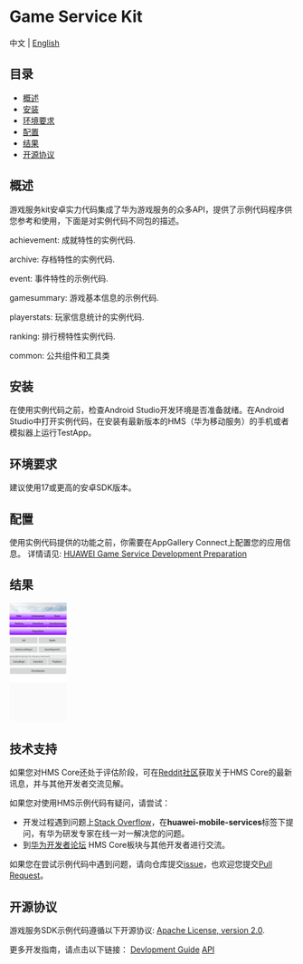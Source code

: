 # Game Service Kit
中文 | [English](https://github.com/HMS-Core/hms-game-demo/blob/master/README.md) 
## 目录

 * [概述](#概述)
 * [安装](#安装)
 * [环境要求](#环境要求)
 * [配置](#配置 )
 * [结果](#结果)
 * [开源协议](#开源协议)


## 概述
游戏服务kit安卓实力代码集成了华为游戏服务的众多API，提供了示例代码程序供您参考和使用，下面是对实例代码不同包的描述。

achievement:    成就特性的实例代码.

archive:        存档特性的实例代码.

event:          事件特性的示例代码.

gamesummary:    游戏基本信息的示例代码.

playerstats:    玩家信息统计的实例代码.

ranking:        排行榜特性实例代码.

common:         公共组件和工具类

## 安装
在使用实例代码之前，检查Android Studio开发环境是否准备就绪。在Android Studio中打开实例代码，在安装有最新版本的HMS（华为移动服务）的手机或者模拟器上运行TestApp。

## 环境要求
建议使用17或更高的安卓SDK版本。

## 配置
使用实例代码提供的功能之前，你需要在AppGallery Connect上配置您的应用信息。
详情请见: [HUAWEI Game Service Development Preparation](https://developer.huawei.com/consumer/en/doc/development/HMS-Guides/game-preparation)

## 结果
<img src="images/result_1.png" width = 20% height = 20%>

## 技术支持
如果您对HMS Core还处于评估阶段，可在[Reddit社区](https://www.reddit.com/r/HMSCore/)获取关于HMS Core的最新讯息，并与其他开发者交流见解。

如果您对使用HMS示例代码有疑问，请尝试：
- 开发过程遇到问题上[Stack Overflow](https://stackoverflow.com/questions/tagged/huawei-mobile-services)，在**huawei-mobile-services**标签下提问，有华为研发专家在线一对一解决您的问题。
- 到[华为开发者论坛](https://developer.huawei.com/consumer/cn/forum/blockdisplay?fid=18) HMS Core板块与其他开发者进行交流。

如果您在尝试示例代码中遇到问题，请向仓库提交[issue](https://github.com/HMS-Core/hms-nearby-demo/issues)，也欢迎您提交[Pull Request](https://github.com/HMS-Core/hms-nearby-demo/pulls)。

##  开源协议
  游戏服务SDK示例代码遵循以下开源协议: [Apache License, version 2.0](http://www.apache.org/licenses/LICENSE-2.0).

  更多开发指南，请点击以下链接：
  [Devlopment Guide](https://developer.huawei.com/consumer/en/doc/development/HMS-Guides/game-introduction-v4)
  [API](https://developer.huawei.com/consumer/en/doc/development/HMS-References/jos-games-v4)
